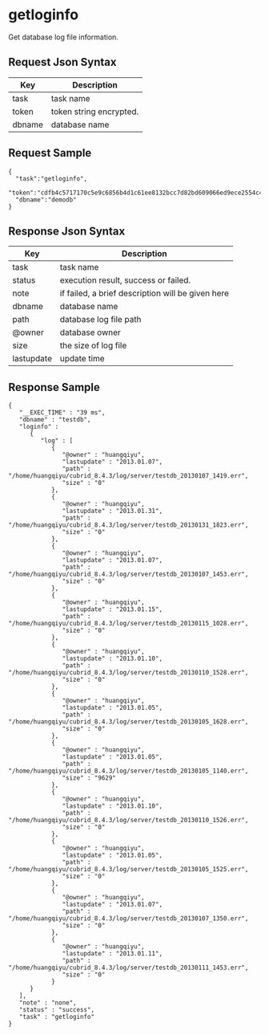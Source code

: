 # getloginfo

Get database log file information.

## Request Json Syntax

| **Key** | **Description** |
| --- | --- |
| task | task name |
| token | token string encrypted. |
| dbname | database name |

## Request Sample

```
{
  "task":"getloginfo",
  "token":"cdfb4c5717170c5e9c6856b4d1c61ee8132bcc7d82bd609066ed9ece2554c47f7926f07dd201b6aa",
  "dbname":"demodb"
}
```

## Response Json Syntax

| **Key** | **Description** |
| --- | --- |
| task | task name |
| status | execution result, success or failed. |
| note | if failed, a brief description will be given here |
| dbname | database name |
| path | database log file path |
| @owner | database owner |
| size | the size of log file |
| lastupdate | update time |

## Response Sample

```
{
   "__EXEC_TIME" : "39 ms",
   "dbname" : "testdb",
   "loginfo" : 
      {
         "log" : [
            {
               "@owner" : "huangqiyu",
               "lastupdate" : "2013.01.07",
               "path" : "/home/huangqiyu/cubrid_8.4.3/log/server/testdb_20130107_1419.err",
               "size" : "0"
            },
            {
               "@owner" : "huangqiyu",
               "lastupdate" : "2013.01.31",
               "path" : "/home/huangqiyu/cubrid_8.4.3/log/server/testdb_20130131_1823.err",
               "size" : "0"
            },
            {
               "@owner" : "huangqiyu",
               "lastupdate" : "2013.01.07",
               "path" : "/home/huangqiyu/cubrid_8.4.3/log/server/testdb_20130107_1453.err",
               "size" : "0"
            },
            {
               "@owner" : "huangqiyu",
               "lastupdate" : "2013.01.15",
               "path" : "/home/huangqiyu/cubrid_8.4.3/log/server/testdb_20130115_1028.err",
               "size" : "0"
            },
            {
               "@owner" : "huangqiyu",
               "lastupdate" : "2013.01.10",
               "path" : "/home/huangqiyu/cubrid_8.4.3/log/server/testdb_20130110_1528.err",
               "size" : "0"
            },
            {
               "@owner" : "huangqiyu",
               "lastupdate" : "2013.01.05",
               "path" : "/home/huangqiyu/cubrid_8.4.3/log/server/testdb_20130105_1628.err",
               "size" : "0"
            },
            {
               "@owner" : "huangqiyu",
               "lastupdate" : "2013.01.05",
               "path" : "/home/huangqiyu/cubrid_8.4.3/log/server/testdb_20130105_1140.err",
               "size" : "9629"
            },
            {
               "@owner" : "huangqiyu",
               "lastupdate" : "2013.01.10",
               "path" : "/home/huangqiyu/cubrid_8.4.3/log/server/testdb_20130110_1526.err",
               "size" : "0"
            },
            {
               "@owner" : "huangqiyu",
               "lastupdate" : "2013.01.05",
               "path" : "/home/huangqiyu/cubrid_8.4.3/log/server/testdb_20130105_1525.err",
               "size" : "0"
            },
            {
               "@owner" : "huangqiyu",
               "lastupdate" : "2013.01.07",
               "path" : "/home/huangqiyu/cubrid_8.4.3/log/server/testdb_20130107_1350.err",
               "size" : "0"
            },
            {
               "@owner" : "huangqiyu",
               "lastupdate" : "2013.01.11",
               "path" : "/home/huangqiyu/cubrid_8.4.3/log/server/testdb_20130111_1453.err",
               "size" : "0"
            }
      }
   ],
   "note" : "none",
   "status" : "success",
   "task" : "getloginfo"
}
```
